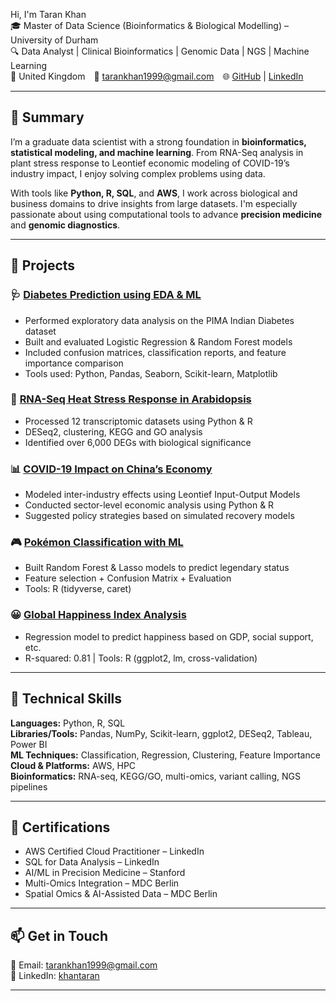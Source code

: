 Hi, I'm Taran Khan  
🎓 Master of Data Science (Bioinformatics & Biological Modelling) – University of Durham  
🔍 Data Analyst | Clinical Bioinformatics | Genomic Data | NGS | Machine Learning  
📍 United Kingdom 📧 tarankhan1999@gmail.com 🌐 [GitHub](https://github.com/TaranKhan) | [LinkedIn](https://www.linkedin.com/in/YOURUSERNAME)

---

## 💼 Summary

I’m a graduate data scientist with a strong foundation in **bioinformatics, statistical modeling, and machine learning**. From RNA-Seq analysis in plant stress response to Leontief economic modeling of COVID-19’s industry impact, I enjoy solving complex problems using data.

With tools like **Python, R, SQL**, and **AWS**, I work across biological and business domains to drive insights from large datasets. I'm especially passionate about using computational tools to advance **precision medicine** and **genomic diagnostics**.

---

## 🧪 Projects

### 🩺 [Diabetes Prediction using EDA & ML](https://github.com/TaranKhan/diabetes-eda-ml)
- Performed exploratory data analysis on the PIMA Indian Diabetes dataset  
- Built and evaluated Logistic Regression & Random Forest models  
- Included confusion matrices, classification reports, and feature importance comparison  
- Tools used: Python, Pandas, Seaborn, Scikit-learn, Matplotlib


### 🔬 [RNA-Seq Heat Stress Response in Arabidopsis](#)
- Processed 12 transcriptomic datasets using Python & R  
- DESeq2, clustering, KEGG and GO analysis  
- Identified over 6,000 DEGs with biological significance  

### 📊 [COVID-19 Impact on China’s Economy](#)
- Modeled inter-industry effects using Leontief Input-Output Models  
- Conducted sector-level economic analysis using Python & R  
- Suggested policy strategies based on simulated recovery models  

### 🎮 [Pokémon Classification with ML](#)
- Built Random Forest & Lasso models to predict legendary status  
- Feature selection + Confusion Matrix + Evaluation  
- Tools: R (tidyverse, caret)

### 😀 [Global Happiness Index Analysis](#)
- Regression model to predict happiness based on GDP, social support, etc.  
- R-squared: 0.81 | Tools: R (ggplot2, lm, cross-validation)

---

## 🧠 Technical Skills

**Languages:** Python, R, SQL  
**Libraries/Tools:** Pandas, NumPy, Scikit-learn, ggplot2, DESeq2, Tableau, Power BI  
**ML Techniques:** Classification, Regression, Clustering, Feature Importance  
**Cloud & Platforms:** AWS, HPC  
**Bioinformatics:** RNA-seq, KEGG/GO, multi-omics, variant calling, NGS pipelines

---

## 📜 Certifications

- AWS Certified Cloud Practitioner – LinkedIn  
- SQL for Data Analysis – LinkedIn  
- AI/ML in Precision Medicine – Stanford  
- Multi-Omics Integration – MDC Berlin  
- Spatial Omics & AI-Assisted Data – MDC Berlin

---

## 📫 Get in Touch

📧 Email: tarankhan1999@gmail.com  
🔗 LinkedIn: [khantaran](https://www.linkedin.com/in/khantaran)

---

